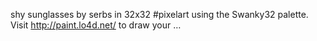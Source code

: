 shy sunglasses by serbs in 32x32 #pixelart using the Swanky32 palette. Visit http://paint.lo4d.net/ to draw your … 